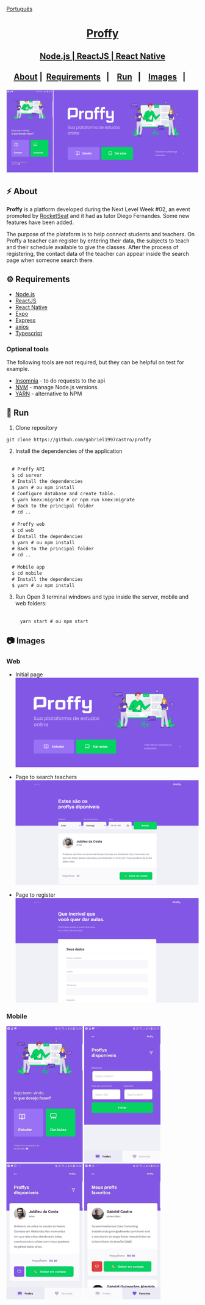 <a href="https://github.com/gabriel1997castro/proffy/edit/master/README_EN.md">Português</p>
<h1 align="center">
     Proffy
</h1>
<h2 align="center"> Node.js | ReactJS | React Native <h2>
<p align="center">
  <a href="#zap-about">About</a>&nbsp;|&nbsp;
  <a href="#gear-requerements">Requirements</a>&nbsp;&nbsp;&nbsp;|&nbsp;&nbsp;&nbsp;
  <a href="#rocket-run">Run</a>&nbsp;&nbsp;&nbsp;|&nbsp;&nbsp;&nbsp;
  <a href="#camera-images">Images</a>&nbsp;&nbsp;&nbsp;|&nbsp;&nbsp;&nbsp;
</p>
 
![Proffy](https://github.com/gabriel1997castro/proffy/blob/master/assets/cover.PNG?raw=true)

## :zap: About

**Proffy** is a platform developed during the Next Level Week #02, an event promoted by [RocketSeat](https://rocketseat.com.br/) and it had as tutor Diego Fernandes.
Some new features have been added.

The purpose of the plataform is to help connect students and teachers. 
On Proffy a teacher can register by entering their data, the subjects to teach and their schedule available to give the classes.
After the process of registering, the contact data of the teacher can appear inside the search page when someone search there.


## :gear: Requirements

-  [Node.js](https://nodejs.org/en/)
-  [ReactJS](https://reactjs.org/)
-  [React Native](http://facebook.github.io/react-native/)
-  [Expo](https://expo.io/)
-  [Express](https://expressjs.com/)
-  [axios](https://github.com/axios/axios)
-  [Typescript](https://www.typescriptlang.org/)

### Optional tools
The following tools are not required, but they can be helpful on test for example.
- [Insomnia](https://insomnia.rest/) - to do requests to the api
- [NVM](https://github.com/nvm-sh/nvm) - manage Node.js versions.
- [YARN](https://yarnpkg.com/) - alternative to NPM

## :rocket: Run
1. Clone repository

<pre><code>git clone https://github.com/gabriel1997castro/proffy</code></pre>

2. Install the dependencies of the application

<pre><code>
  # Proffy API
  $ cd server
  # Install the dependencies
  $ yarn # ou npm install
  # Configure database and create table.
  $ yarn knex:migrate # or npm run knex:migrate
  # Back to the principal folder
  # cd ..
  
  # Proffy web
  $ cd web
  # Install the dependencies
  $ yarn # ou npm install
  # Back to the principal folder
  # cd ..

  # Mobile app
  $ cd mobile
  # Install the dependencies
  $ yarn # ou npm install
</code></pre>

3. Run
     Open 3 terminal windows and type inside the server, mobile and web folders:
<pre><code>
     yarn start # ou npm start
</code></pre>

## :camera: Images

### Web

* Initial page
![Proffy initial page](https://github.com/gabriel1997castro/proffy/blob/master/assets/web1.PNG?raw=true)


* Page to search teachers
![Search](https://github.com/gabriel1997castro/proffy/blob/master/assets/web2.PNG?raw=true)


* Page to register
![Registering page](https://github.com/gabriel1997castro/proffy/blob/master/assets/web3.PNG?raw=true)

### Mobile
<div class="display=flex; justify-content=space-between;">
     <img src="./assets/mobile1.jpg" alt="Tela inicial" width="200" />
     <img src="./assets/mobile2.jpg" alt="Tela de pesquisa" width="200" />
     <img src="./assets/mobile3.jpg" alt="Professores disponíveis" width="200" />
     <img src="./assets/mobile4.jpg" alt="Professores favoritos" width="200" />
</div>


